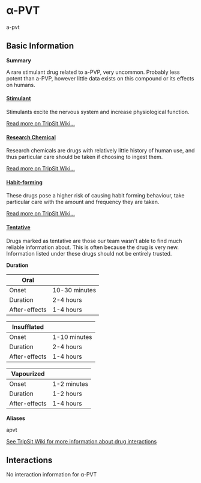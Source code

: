 # α-PVT

a-pvt

## Basic Information

**Summary**

A rare stimulant drug related to a-PVP, very uncommon. Probably less potent than a-PVP, however little data exists on this compound or its effects on humans.

#### [Stimulant](/category/stimulant)

Stimulants excite the nervous system and increase physiological function.

[Read more on TripSit Wiki...](#{category.wiki})

#### [Research Chemical](/category/research-chemical)

Research chemicals are drugs with relatively little history of human use, and thus particular care should be taken if choosing to ingest them.

[Read more on TripSit Wiki...](#{category.wiki})

#### [Habit-forming](/category/habit-forming)

These drugs pose a higher risk of causing habit forming behaviour, take particular care with the amount and frequency they are taken.

[Read more on TripSit Wiki...](#{category.wiki})

#### [Tentative](/category/tentative)

Drugs marked as tentative are those our team wasn't able to find much reliable information about. This is often because the drug is very new. Information listed under these drugs should not be entirely trusted.

**Duration**

| Oral          |               |
| ------------- | ------------- |
| Onset         | 10-30 minutes |
| Duration      | 2-4 hours     |
| After-effects | 1-4 hours     |

| Insufflated   |              |
| ------------- | ------------ |
| Onset         | 1-10 minutes |
| Duration      | 2-4 hours    |
| After-effects | 1-4 hours    |

| Vapourized    |             |
| ------------- | ----------- |
| Onset         | 1-2 minutes |
| Duration      | 1-2 hours   |
| After-effects | 1-4 hours   |

**Aliases**

apvt  

[See TripSit Wiki for more information about drug interactions](http://combo.tripsit.me/)

## Interactions

No interaction information for α-PVT